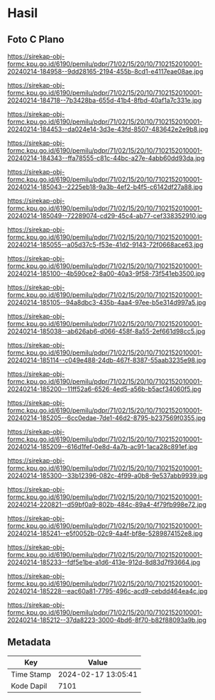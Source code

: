 # Hasil

## Foto C Plano

https://sirekap-obj-formc.kpu.go.id/6190/pemilu/pdpr/71/02/15/20/10/7102152010001-20240214-184958--9dd28165-2194-455b-8cd1-e4117eae08ae.jpg

https://sirekap-obj-formc.kpu.go.id/6190/pemilu/pdpr/71/02/15/20/10/7102152010001-20240214-184718--7b3428ba-655d-41b4-8fbd-40af1a7c331e.jpg

https://sirekap-obj-formc.kpu.go.id/6190/pemilu/pdpr/71/02/15/20/10/7102152010001-20240214-184453--da024e14-3d3e-43fd-8507-483642e2e9b8.jpg

https://sirekap-obj-formc.kpu.go.id/6190/pemilu/pdpr/71/02/15/20/10/7102152010001-20240214-184343--ffa78555-c81c-44bc-a27e-4abb60dd93da.jpg

https://sirekap-obj-formc.kpu.go.id/6190/pemilu/pdpr/71/02/15/20/10/7102152010001-20240214-185043--2225eb18-9a3b-4ef2-b4f5-c6142df27a88.jpg

https://sirekap-obj-formc.kpu.go.id/6190/pemilu/pdpr/71/02/15/20/10/7102152010001-20240214-185049--72289074-cd29-45c4-ab77-cef338352910.jpg

https://sirekap-obj-formc.kpu.go.id/6190/pemilu/pdpr/71/02/15/20/10/7102152010001-20240214-185055--a05d37c5-f53e-41d2-9143-72f0668ace63.jpg

https://sirekap-obj-formc.kpu.go.id/6190/pemilu/pdpr/71/02/15/20/10/7102152010001-20240214-185100--4b590ce2-8a00-40a3-9f58-73f541eb3500.jpg

https://sirekap-obj-formc.kpu.go.id/6190/pemilu/pdpr/71/02/15/20/10/7102152010001-20240214-185105--94a8dbc3-435b-4aa4-97ee-b5e314d997a5.jpg

https://sirekap-obj-formc.kpu.go.id/6190/pemilu/pdpr/71/02/15/20/10/7102152010001-20240214-185038--ab626ab6-d066-458f-8a55-2ef661d98cc5.jpg

https://sirekap-obj-formc.kpu.go.id/6190/pemilu/pdpr/71/02/15/20/10/7102152010001-20240214-185114--c049e488-24db-467f-8387-55aab3235e98.jpg

https://sirekap-obj-formc.kpu.go.id/6190/pemilu/pdpr/71/02/15/20/10/7102152010001-20240214-185200--11ff52a6-6526-4ed5-a56b-b5acf34060f5.jpg

https://sirekap-obj-formc.kpu.go.id/6190/pemilu/pdpr/71/02/15/20/10/7102152010001-20240214-185205--6cc0edae-7de1-46d2-8795-b237569f0355.jpg

https://sirekap-obj-formc.kpu.go.id/6190/pemilu/pdpr/71/02/15/20/10/7102152010001-20240214-185209--616d1fef-0e8d-4a7b-ac91-1aca28c891ef.jpg

https://sirekap-obj-formc.kpu.go.id/6190/pemilu/pdpr/71/02/15/20/10/7102152010001-20240214-185300--33b12396-082c-4f99-a0b8-9e537abb9939.jpg

https://sirekap-obj-formc.kpu.go.id/6190/pemilu/pdpr/71/02/15/20/10/7102152010001-20240214-220821--d59bf0a9-802b-484c-89a4-4f79fb998e72.jpg

https://sirekap-obj-formc.kpu.go.id/6190/pemilu/pdpr/71/02/15/20/10/7102152010001-20240214-185241--e5f0052b-02c9-4a4f-bf8e-5289874152e8.jpg

https://sirekap-obj-formc.kpu.go.id/6190/pemilu/pdpr/71/02/15/20/10/7102152010001-20240214-185233--fdf5e1be-a1d6-413e-912d-8d83d7f93664.jpg

https://sirekap-obj-formc.kpu.go.id/6190/pemilu/pdpr/71/02/15/20/10/7102152010001-20240214-185228--eac60a81-7795-496c-acd9-cebdd464ea4c.jpg

https://sirekap-obj-formc.kpu.go.id/6190/pemilu/pdpr/71/02/15/20/10/7102152010001-20240214-185212--37da8223-3000-4bd6-8f70-b82f88093a9b.jpg


## Metadata

| Key        | Value               |
| ---------- | ------------------- |
| Time Stamp | 2024-02-17 13:05:41 |
| Kode Dapil | 7101                |



